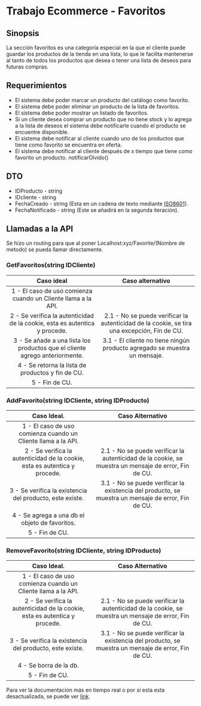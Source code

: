 <h1>Trabajo Ecommerce - Favoritos</h1>

<div>
<h2>Sinopsis</h2>
<p>La sección favoritos es una categoría especial en la que el cliente puede guardar los productos de la tienda en una lista, lo que le facilita mantenerse al tanto de todos los productos que desea o tener una lista de deseos para futuras compras.</p>
</div>

<div>
<h2>Requerimientos</h2>
<ul>
    <li>El sistema debe poder marcar un producto del catálogo como favorito.</li>
    <li>El sistema debe poder eliminar un producto de la lista de favoritos.</li>
    <li>El sistema debe poder mostrar un listado de favoritos.</li>
    <li>Si un cliente desea comprar un producto que no tiene stock y lo agrega a la lista de deseos el sistema debe notificarle cuando el producto se encuentre disponible.</li>
    <li>El sistema debe notificar al cliente cuando uno de los productos que tiene como favorito se encuentra en oferta.</li>
    <li>El sistema debe notificar al cliente después de x tiempo que tiene como favorito un producto. notificarOlvido()</li>
</ul>
</div>

<div>
<h2>DTO</h2>
<ul>
    <li>IDProducto - string</li>
    <li>IDcliente - string</li>
    <li>FechaCreado - string (Esta en un cadena de texto mediante <a href ="https://www.ionos.com/digitalguide/websites/web-development/iso-8601/#c226050">ISO8601</a>).</li>
    <li>FechaNotificado - string (Este se añadirá en la segunda iteración).</li>
<ul>
</div>

<div>
<h2>Llamadas a la API</h2>

<p>Se hizo un routing para que al poner Localhost:xyz/Favorite/(Nombre de metodo) se pueda llamar directamente.</p>

<h3>GetFavoritos(string IDCliente)</h3>

|                                  Caso ideal                                 |                                       Caso alternativo                                      |
|:---------------------------------------------------------------------------:|:-------------------------------------------------------------------------------------------:|
| 1 - El caso de uso comienza cuando un Cliente llama a la API.               |                                                                                             |
| 2 - Se verifica la autenticidad de la cookie, esta es autentica y procede.  | 2.1 - No se puede verificar la autenticidad de la cookie, se tira una excepción, Fin de CU. |
| 3 - Se añade a una lista los productos que el cliente agrego anteriormente. | 3.1 - El cliente no tiene ningún producto agregado se muestra un mensaje.                   |
| 4 - Se retorna la lista de productos y fin de CU.                           |                                                                                             |
| 5 - Fin de CU.                                                              |                                                                                             |

<h3>AddFavorito(string IDCliente, string IDProducto)</h3>

|                                 Caso Ideal.                                |                                           Caso Alternativo                                           |
|:--------------------------------------------------------------------------:|:----------------------------------------------------------------------------------------------------:|
| 1 - El caso de uso comienza cuando un Cliente llama a la API.              |                                                                                                      |
| 2 - Se verifica la autenticidad de la cookie, esta es autentica y procede. | 2.1 - No se puede verificar la autenticidad de la cookie, se muestra un mensaje de error, Fin de CU. |
| 3 - Se verifica la existencia del producto, este existe.                   | 3.1 - No se puede verificar la existencia del producto, se muestra un mensaje de error, Fin de CU.   |
| 4 - Se agrega a una db el objeto de favoritos.                             |                                                                                                      |
| 5 - Fin de CU.                                                             |                                                                                                      |
<h3>RemoveFavorito(string IDCliente, string IDProducto)</h3>

|                                 Caso Ideal.                                |                                           Caso Alternativo                                           |
|:--------------------------------------------------------------------------:|:----------------------------------------------------------------------------------------------------:|
| 1 - El caso de uso comienza cuando un Cliente llama a la API.              |                                                                                                      |
| 2 - Se verifica la autenticidad de la cookie, esta es autentica y procede. | 2.1 - No se puede verificar la autenticidad de la cookie, se muestra un mensaje de error, Fin de CU. |
| 3 - Se verifica la existencia del producto, este existe.                   | 3.1 - No se puede verificar la existencia del producto, se muestra un mensaje de error, Fin de CU.   |
| 4 - Se borra de la db.                                                     |                                                                                                      |
| 5 - Fin de CU.                                                             |                                                                                                      |

<p>Para ver la documentación más en tiempo real o por sí esta esta desactualizada, se puede ver <a href = "https://docs.google.com/document/d/1pgvbJH-FUGPf-FYwet31InNrEFcPjDBXCVLfEEpbf5E/edit?usp=sharing">link</a>.</p>
</div>
